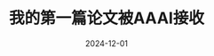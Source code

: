 ---
layout: post
title: "我的第一篇论文被AAAI接收"
date: 2024-12-01
categories: life
location: "Beijing, China"
excerpt: "拥有了顶会论文，算是迈入AI Research的大门了吧"
---